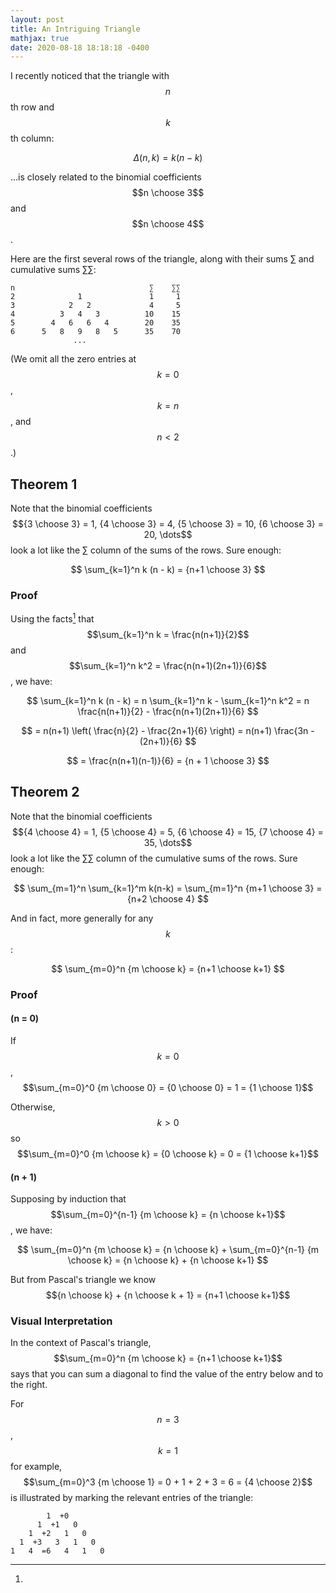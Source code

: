 ```yaml
---
layout: post
title: An Intriguing Triangle
mathjax: true
date: 2020-08-18 18:18:18 -0400
---
```


I recently noticed that the triangle with $$n$$th row and $$k$$th column:

$$
\Delta(n, k) = k (n - k)
$$

…is closely related to the binomial coefficients $$n \choose 3$$ and $$n \choose 4$$.

Here are the first several rows of the triangle, along with their sums ∑ and cumulative sums ∑∑:

```
n                              ∑    ∑∑
2              1               1     1
3            2   2             4     5
4          3   4   3          10    15
5        4   6   6   4        20    35
6      5   8   9   8   5      35    70
              ...
```

(We omit all the zero entries at $$k=0$$, $$k=n$$, and $$n<2$$.)


## Theorem 1

Note that the binomial coefficients $${3 \choose 3} = 1, {4 \choose 3} = 4, {5 \choose 3} = 10, {6 \choose 3} = 20, \dots$$ look a lot like the ∑ column of the sums of the rows. Sure enough:

$$
\sum_{k=1}^n k (n - k) = {n+1 \choose 3}
$$

### Proof

Using the facts[^sums] that $$\sum_{k=1}^n k = \frac{n(n+1)}{2}$$ and $$\sum_{k=1}^n k^2 = \frac{n(n+1)(2n+1)}{6}$$, we have:

[^sums]:

$$
\sum_{k=1}^n k (n - k) = n \sum_{k=1}^n k - \sum_{k=1}^n k^2 = n \frac{n(n+1)}{2} - \frac{n(n+1)(2n+1)}{6}
$$

$$
= n(n+1) \left( \frac{n}{2} - \frac{2n+1}{6} \right) = n(n+1) \frac{3n - (2n+1)}{6}
$$

$$
= \frac{n(n+1)(n-1)}{6} = {n + 1 \choose 3}
$$

$$\tag*{$\blacksquare$}$$


## Theorem 2

Note that the binomial coefficients $${4 \choose 4} = 1, {5 \choose 4} = 5, {6 \choose 4} = 15, {7 \choose 4} = 35, \dots$$ look a lot like the ∑∑ column of the cumulative sums of the rows. Sure enough:

$$
\sum_{m=1}^n \sum_{k=1}^m k(n-k) = \sum_{m=1}^n {m+1 \choose 3} = {n+2 \choose 4}
$$

And in fact, more generally for any $$k$$:

$$
\sum_{m=0}^n {m \choose k} = {n+1 \choose k+1}
$$

### Proof

#### (n = 0)

If $$k=0$$, $$\sum_{m=0}^0 {m \choose 0} = {0 \choose 0} = 1 = {1 \choose 1}$$

Otherwise, $$k>0$$ so $$\sum_{m=0}^0 {m \choose k} = {0 \choose k} = 0 = {1 \choose k+1}$$

#### (n + 1)

Supposing by induction that $$\sum_{m=0}^{n-1} {m \choose k} = {n \choose k+1}$$, we have:

$$
\sum_{m=0}^n {m \choose k} = {n \choose k} + \sum_{m=0}^{n-1} {m \choose k} = {n \choose k} + {n \choose k+1}
$$

But from Pascal's triangle we know $${n \choose k} + {n \choose k + 1} = {n+1 \choose k+1}$$
$$\tag*{$\blacksquare$}$$

### Visual Interpretation

In the context of Pascal's triangle, $$\sum_{m=0}^n {m \choose k} = {n+1 \choose k+1}$$ says that you can sum a diagonal to find the value of the entry below and to the right.

For $$n=3$$, $$k=1$$ for example, $$\sum_{m=0}^3 {m \choose 1} = 0 + 1 + 2 + 3 = 6 = {4 \choose 2}$$ is illustrated by marking the relevant entries of the triangle:

```
        1  +0
      1  +1   0
    1  +2   1   0
  1  +3   3   1   0
1   4  =6   4   1   0
```
